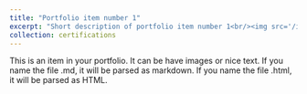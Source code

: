 ```yaml
---
title: "Portfolio item number 1"
excerpt: "Short description of portfolio item number 1<br/><img src='/images/500x300.png'>"
collection: certifications
---
```


This is an item in your portfolio. It can be have images or nice text. If you name the file .md, it will be parsed as markdown. If you name the file .html, it will be parsed as HTML.
